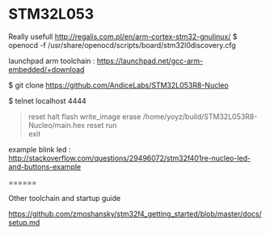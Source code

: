 # STM32L053

Really usefull http://regalis.com.pl/en/arm-cortex-stm32-gnulinux/
$ openocd -f /usr/share/openocd/scripts/board/stm32l0discovery.cfg

launchpad arm toolchain : https://launchpad.net/gcc-arm-embedded/+download

$ git clone https://github.com/AndiceLabs/STM32L053R8-Nucleo

$ telnet localhost 4444
> reset halt
> flash write_image erase /home/yoyz/build/STM32L053R8-Nucleo/main.hex
> reset run                
> exit

example blink led : http://stackoverflow.com/questions/29496072/stm32f401re-nucleo-led-and-buttons-example

======

Other toolchain and startup guide 

https://github.com/zmoshansky/stm32f4_getting_started/blob/master/docs/setup.md

